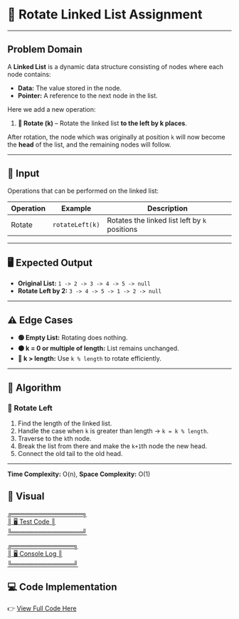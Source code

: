 # 🔄 Rotate Linked List Assignment

---

## **Problem Domain**
A **Linked List** is a dynamic data structure consisting of nodes where each node contains:

- **Data:** The value stored in the node.  
- **Pointer:** A reference to the next node in the list.  

Here we add a new operation:

1. **🔄 Rotate (k)** – Rotate the linked list **to the left by k places**.  

After rotation, the node which was originally at position `k` will now become the **head** of the list, and the remaining nodes will follow.

---

## 🎯 Input
Operations that can be performed on the linked list:

| Operation | Example | Description |
|-----------|---------|-------------|
| Rotate    | `rotateLeft(k)` | Rotates the linked list left by `k` positions |

---

## 🖥️ Expected Output
- **Original List:** `1 -> 2 -> 3 -> 4 -> 5 -> null`  
- **Rotate Left by 2:** `3 -> 4 -> 5 -> 1 -> 2 -> null`  

---

## ⚠️ **Edge Cases**
- **🟢 Empty List:** Rotating does nothing.  
- **🟠 k = 0 or multiple of length:** List remains unchanged.  
- **🔴 k > length:** Use `k % length` to rotate efficiently.  

---

## 🧠 **Algorithm**

### **🔄 Rotate Left**
1. Find the length of the linked list.  
2. Handle the case when `k` is greater than length → `k = k % length`.  
3. Traverse to the `k`th node.  
4. Break the list from there and make the `k+1`th node the new head.  
5. Connect the old tail to the old head.  

---

**Time Complexity:** O(n), **Space Complexity:** O(1)

## 👀 Visual
[╔════════════════╗  
║ 🖥️ Test Code    ║  
╚════════════════╝ ](../docs/rotate-test.PNG)  
>  
[╔══════════════╗  
║ 🖥️ Console Log ║  
╚══════════════╝ ](../docs/rotate-console.PNG)  
>  

## 💻 Code Implementation

👉 [View Full Code Here](./rotate.js)